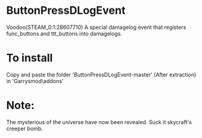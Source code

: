 ButtonPressDLogEvent
==============

Voodoo(STEAM_0:1:28607710)
A special damagelog event that registers func_buttons and ttt_buttons into damagelogs. 

To install
==============
Copy and paste the folder 'ButtonPressDLogEvent-master' (After extraction) in 'Garrysmod\addons\'

Note: 
==============
The mysterious of the universe have now been revealed. Suck it skycraft's creeper bomb. 






